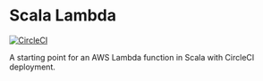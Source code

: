 # Scala Lambda

[![CircleCI](https://circleci.com/gh/WsCandy/scala-lambda.svg?style=shield)](https://circleci.com/gh/WsCandy/scala-lambda)

A starting point for an AWS Lambda function in Scala with CircleCI deployment.
